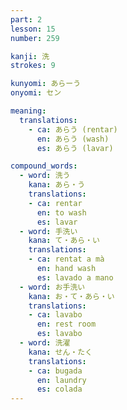 ```yaml
---
part: 2
lesson: 15
number: 259

kanji: 洗
strokes: 9

kunyomi: あらーう
onyomi: セン

meaning:
  translations:
    - ca: あらう (rentar)
      en: あらう (wash)
      es: あらう (lavar)

compound_words:
  - word: 洗う
    kana: あら・う
    translations:
    - ca: rentar
      en: to wash
      es: lavar
  - word: 手洗い
    kana: て・あら・い
    translations:
    - ca: rentat a mà
      en: hand wash
      es: lavado a mano
  - word: お手洗い
    kana: お・て・あら・い
    translations:
    - ca: lavabo
      en: rest room
      es: lavabo
  - word: 洗濯
    kana: せん・たく
    translations:
    - ca: bugada
      en: laundry
      es: colada
---
```

